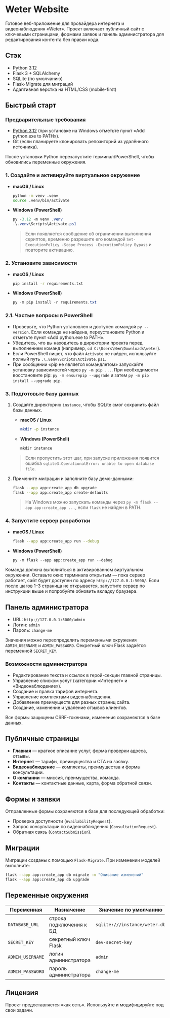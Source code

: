 # Weter Website

Готовое веб-приложение для провайдера интернета и видеонаблюдения «Weter». Проект включает публичный сайт с ключевыми страницами, формами заявок и панель администратора для редактирования контента без правки кода.

## Стэк
- Python 3.12
- Flask 3 + SQLAlchemy
- SQLite (по умолчанию)
- Flask-Migrate для миграций
- Адаптивная верстка на HTML/CSS (mobile-first)

## Быстрый старт

### Предварительные требования
- [Python 3.12](https://www.python.org/downloads/) (при установке на Windows отметьте пункт «Add python.exe to PATH»).
- Git (если планируете клонировать репозиторий из удалённого источника).

После установки Python перезапустите терминал/PowerShell, чтобы обновились переменные окружения.

### 1. Создайте и активируйте виртуальное окружение
- **macOS / Linux**
  ```bash
  python -m venv .venv
  source .venv/bin/activate
  ```
- **Windows (PowerShell)**
  ```powershell
  py -3.12 -m venv .venv
  .\.venv\Scripts\Activate.ps1
  ```
  > Если появляется сообщение об ограничении выполнения скриптов, временно разрешите его командой
  > `Set-ExecutionPolicy -Scope Process -ExecutionPolicy Bypass` и повторите активацию.

### 2. Установите зависимости
- **macOS / Linux**
  ```bash
  pip install -r requirements.txt
  ```
- **Windows (PowerShell)**
  ```powershell
  py -m pip install -r requirements.txt
  ```

### 2.1. Частые вопросы в PowerShell
- Проверьте, что Python установлен и доступен командой `py --version`. Если команда не найдена, переустановите Python и отметьте пункт «Add python.exe to PATH».
- Убедитесь, что вы находитесь в директории проекта перед выполнением команд (например, `cd C:\Users\Имя\Downloads\weter`).
- Если PowerShell пишет, что файл `Activate` не найден, используйте полный путь `.\.venv\Scripts\Activate.ps1`.
- При сообщении «pip не является командлетом» запускайте установку зависимостей через `py -m pip ...`. При необходимости восстановите pip: `py -m ensurepip --upgrade` и затем `py -m pip install --upgrade pip`.

### 3. Подготовьте базу данных
1. Создайте директорию `instance`, чтобы SQLite смог сохранить файл базы данных.
   - **macOS / Linux**
     ```bash
     mkdir -p instance
     ```
   - **Windows (PowerShell)**
     ```powershell
     mkdir instance
     ```
   > Если пропустить этот шаг, при запуске приложения появится ошибка `sqlite3.OperationalError: unable to open database file`.

2. Примените миграции и заполните базу демо-данными:
   ```bash
   flask --app app:create_app db upgrade
   flask --app app:create_app create-defaults
   ```
   > На Windows можно запускать команды через `py -m flask --app app:create_app ...`, если `flask` не найден в PATH.

### 4. Запустите сервер разработки
- **macOS / Linux**
  ```bash
  flask --app app:create_app run --debug
  ```
- **Windows (PowerShell)**
  ```powershell
  py -m flask --app app:create_app run --debug
  ```

Команда должна выполняться в активированном виртуальном окружении. Оставьте окно терминала открытым — пока сервер работает, сайт
будет доступен по адресу `http://127.0.0.1:5000/`. Если после шагов 1–3 страница не открывается, запустите сервер по инструкции
выше и попробуйте обновить вкладку браузера.

## Панель администратора
- URL: `http://127.0.0.1:5000/admin`
- Логин: `admin`
- Пароль: `change-me`

Значения можно переопределить переменными окружения `ADMIN_USERNAME` и `ADMIN_PASSWORD`. Секретный ключ Flask задаётся переменной `SECRET_KEY`.

### Возможности администратора
- Редактирование текста и ссылок в герой-секции главной страницы.
- Управление списком услуг (категории «Интернет» и «Видеонаблюдение»).
- Создание и правка тарифов интернета.
- Управление комплектами видеонаблюдения.
- Добавление преимуществ для разных страниц сайта.
- Создание, изменение и удаление отзывов клиентов.

Все формы защищены CSRF-токенами, изменения сохраняются в базе данных.

## Публичные страницы
- **Главная** — краткое описание услуг, форма проверки адреса, отзывы.
- **Интернет** — тарифы, преимущества и CTA на заявку.
- **Видеонаблюдение** — комплекты, преимущества и форма консультации.
- **О компании** — миссия, преимущества, команда.
- **Контакты** — контактные данные, карта, форма обратной связи.

## Формы и заявки
Отправленные формы сохраняются в базе для последующей обработки:
- Проверка доступности (`AvailabilityRequest`).
- Запрос консультации по видеонаблюдению (`ConsultationRequest`).
- Обратная связь (`ContactSubmission`).

## Миграции
Миграции созданы с помощью `Flask-Migrate`. При изменении моделей выполните:
```bash
flask --app app:create_app db migrate -m "Описание изменений"
flask --app app:create_app db upgrade
```

## Переменные окружения
| Переменная | Назначение | Значение по умолчанию |
|------------|------------|------------------------|
| `DATABASE_URL` | строка подключения к БД | `sqlite:///instance/weter.db` |
| `SECRET_KEY` | секретный ключ Flask | `dev-secret-key` |
| `ADMIN_USERNAME` | логин администратора | `admin` |
| `ADMIN_PASSWORD` | пароль администратора | `change-me` |

## Лицензия
Проект предоставляется «как есть». Используйте и модифицируйте под свои задачи.
